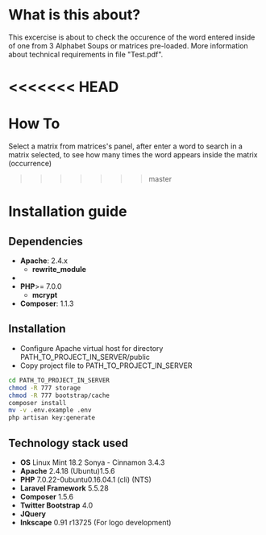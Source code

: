 # What is this about? #
This excercise is about to check the occurence of the word entered 
inside of one from 3 Alphabet Soups or matrices pre-loaded. 
More information about technical requirements in file "Test.pdf".

<<<<<<< HEAD
=======
# How To #
Select a matrix from matrices's panel, after enter a word to search in a matrix selected, to see how many times the word appears inside the matrix (occurrence)

>>>>>>> master
# Installation guide #

## Dependencies ##
- **Apache**: 2.4.x
    - **rewrite_module**
- 
- **PHP**>= 7.0.0
    - **mcrypt**
- **Composer**: 1.1.3

## Installation ##
- Configure Apache virtual host for directory PATH_TO_PROJECT_IN_SERVER/public
- Copy project file to PATH_TO_PROJECT_IN_SERVER

```bash
cd PATH_TO_PROJECT_IN_SERVER
chmod -R 777 storage
chmod -R 777 bootstrap/cache
composer install
mv -v .env.example .env
php artisan key:generate
```

## Technology stack used ##
- **OS** Linux Mint 18.2 Sonya - Cinnamon 3.4.3
- **Apache** 2.4.18 (Ubuntu)1.5.6
- **PHP** 7.0.22-0ubuntu0.16.04.1 (cli) (NTS)
- **Laravel Framework** 5.5.28
- **Composer** 1.5.6
- **Twitter Bootstrap** 4.0
- **JQuery**
- **Inkscape** 0.91 r13725 (For logo development)
